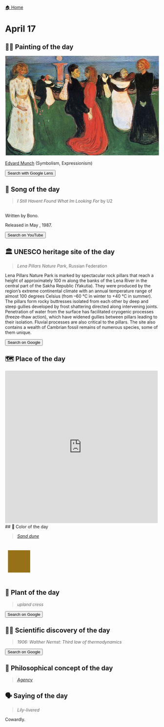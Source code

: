 
[🏠 Home](../../index.md)

# April 17

## 🧑‍🎨 Painting of the day

<img width="600" src="../img/Edvard_Munch_4.jpg">

[Edvard Munch](https://en.wikipedia.org/wiki/Edvard_Munch) (Symbolism, Expressionism)

<button class="btn btn-success"
onclick=" window.open('https://lens.google.com/uploadbyurl?url=https://iretes.github.io/one-a-day/data/img/Edvard_Munch_4.jpg','_blank')">
Search with Google Lens
</button>

## 🎼 Song of the day

> *I Still Havent Found What Im Looking For*
by U2

<br />Written by Bono.

Released in May , 1987.

<button class="btn btn-success"
onclick=" window.open('http://www.youtube.com/search?q=I Still Havent Found What Im Looking For by U2','_blank')">
Search on YouTube
</button>

## 🏛️ UNESCO heritage site of the day

> *Lena Pillars Nature Park*, Russian Federation

<p>Lena Pillars Nature Park is marked by spectacular rock pillars that reach a height of approximately 100 m along the banks of the Lena River in the central part of the Sakha Republic (Yakutia). They were produced by the region’s extreme continental climate with an annual temperature range of almost 100 degrees Celsius (from –60 °C in winter to +40 °C in summer). The pillars form rocky buttresses isolated from each other by deep and steep gullies developed by frost shattering directed along intervening joints. Penetration of water from the surface has facilitated cryogenic processes (freeze-thaw action), which have widened gullies between pillars leading to their isolation. Fluvial processes are also critical to the pillars. The site also contains a wealth of Cambrian fossil remains of numerous species, some of them unique.</p>

<button class="btn btn-success"
onclick=" window.open('http://www.google.com/search?q=Lena Pillars Nature Park','_blank')">
Search on Google
</button>

## 🗺️ Place of the day

<iframe
src="https://www.mapcrunch.com"
name="mapcrunch"
width="500"
height="500"
allowTransparency="true"
scrolling="no"
frameborder="0"
>
</iframe>
## 🎨 Color of the day

> *[Sand dune](https://en.wikipedia.org/wiki/Desert_sand_(color)#Sand_dune_(Drab))*

<div style="color:#967117; font-size: 100px;">&#9632;</div>

## 🌿 Plant of the day

> *upland cress*

<button class="btn btn-success"
onclick=" window.open('http://www.google.com/search?q=upland cress','_blank')">
Search on Google
</button>

## 🧑‍🔬 Scientific discovery of the day

> *1906: Walther Nernst: Third law of thermodynamics*

<button class="btn btn-success"
onclick=" window.open('http://www.google.com/search?q=1906: Walther Nernst: Third law of thermodynamics','_blank')">
Search on Google
</button>

## 💭 Philosophical concept of the day

> *[Agency](https://en.wikipedia.org/wiki/Agency_(philosophy))*

## 🗣️ Saying of the day

> *Lily-livered*

Cowardly.
